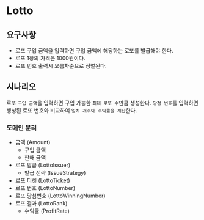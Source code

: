 # Lotto

## 요구사항

- 로또 구입 금액을 입력하면 구입 금액에 해당하는 로또를 발급해야 한다.
- 로또 1장의 가격은 1000원이다.
- 로또 번호 출력시 오름차순으로 정렬된다.

## 시나리오

로또 ``구입 금액``을 입력하면 구입 가능한 ``최대 로또 수``만큼 생성한다.
``당첨 번호``를 입력하면 생성된 로또 번호와 비교하여 ``일치 개수와 수익률을 계산``한다.

### 도메인 분리

- 금액 (Amount)
    - 구입 금액
    - 판매 금액
- 로또 발급 (LottoIssuer) 
    - 발급 전략 (IssueStrategy)
- 로또 티켓 (LottoTicket)
- 로또 번호 (LottoNumber)
- 로또 당첨번호 (LottoWinningNumber)
- 로또 결과 (LottoRank)
    - 수익률 (ProfitRate)
